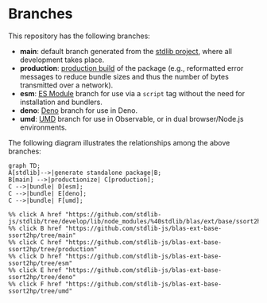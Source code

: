 <!--

@license Apache-2.0

Copyright (c) 2022 The Stdlib Authors.

Licensed under the Apache License, Version 2.0 (the "License");
you may not use this file except in compliance with the License.
You may obtain a copy of the License at

    http://www.apache.org/licenses/LICENSE-2.0

Unless required by applicable law or agreed to in writing, software
distributed under the License is distributed on an "AS IS" BASIS,
WITHOUT WARRANTIES OR CONDITIONS OF ANY KIND, either express or implied.
See the License for the specific language governing permissions and
limitations under the License.

-->

# Branches

This repository has the following branches:

-   **main**: default branch generated from the [stdlib project][stdlib-url], where all development takes place.
-   **production**: [production build][production-url] of the package (e.g., reformatted error messages to reduce bundle sizes and thus the number of bytes transmitted over a network).
-   **esm**: [ES Module][esm-url] branch for use via a `script` tag without the need for installation and bundlers.
-   **deno**: [Deno][deno-url] branch for use in Deno.
-   **umd**: [UMD][umd-url] branch for use in Observable, or in dual browser/Node.js environments.

The following diagram illustrates the relationships among the above branches:

```mermaid
graph TD;
A[stdlib]-->|generate standalone package|B;
B[main] -->|productionize| C[production];
C -->|bundle| D[esm];
C -->|bundle| E[deno];
C -->|bundle| F[umd];

%% click A href "https://github.com/stdlib-js/stdlib/tree/develop/lib/node_modules/%40stdlib/blas/ext/base/ssort2hp"
%% click B href "https://github.com/stdlib-js/blas-ext-base-ssort2hp/tree/main"
%% click C href "https://github.com/stdlib-js/blas-ext-base-ssort2hp/tree/production"
%% click D href "https://github.com/stdlib-js/blas-ext-base-ssort2hp/tree/esm"
%% click E href "https://github.com/stdlib-js/blas-ext-base-ssort2hp/tree/deno"
%% click F href "https://github.com/stdlib-js/blas-ext-base-ssort2hp/tree/umd"
```

[stdlib-url]: https://github.com/stdlib-js/stdlib/tree/develop/lib/node_modules/%40stdlib/blas/ext/base/ssort2hp
[production-url]: https://github.com/stdlib-js/blas-ext-base-ssort2hp/tree/production
[deno-url]: https://github.com/stdlib-js/blas-ext-base-ssort2hp/tree/deno
[umd-url]: https://github.com/stdlib-js/blas-ext-base-ssort2hp/tree/umd
[esm-url]: https://github.com/stdlib-js/blas-ext-base-ssort2hp/tree/esm